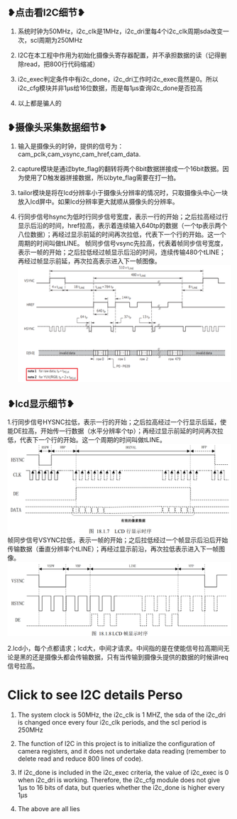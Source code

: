 ## ❥点击看I2C细节❥

1. 系统时钟为50MHz，i2c_clk是1MHz，i2c_dri里每4个i2c_clk周期sda改变一次，scl周期为250MHz
   
2. I2C在本工程中作用为初始化摄像头寄存器配置，并不承担数据的读（记得删除read，把800行代码缩减）
   
3. i2c_exec判定条件中有i2c_done，i2c_dri工作时i2c_exec竟然是0。所以i2c_cfg模块并非1μs给16位数据，而是每1μs查询i2c_done是否拉高
  
4. 以上都是骗人的

## ❥摄像头采集数据细节❥

1. 输入是摄像头的时钟，提供的信号为：cam_pclk,cam_vsync,cam_href,cam_data.

2. capture模块是通过byte_flag的翻转将两个8bit数据拼接成一个16bit数据。因为使用了D触发器拼接数据，所以byte_flag需要在打一拍。

3. tailor模块是将在lcd分辨率小于摄像头分辨率的情况时，只取摄像头中心一块放入lcd屏中。如果lcd分辨率更大就顺从摄像头的分辨率。

4. 行同步信号hsync为低时行同步信号宽度，表示一行的开始；之后拉高经过行显示后沿的时间，href拉高，表示着连续输入640tp的数据（一个tp表示两个八位数据）；再经过显示前延的时间再次拉低，代表下一个行的开始。这一个周期的时间叫做tLINE。
帧同步信号vsync先拉高，代表着帧同步信号宽度，表示一帧的开始；之后拉低经过帧显示后沿的时间，连续传输480个tLINE；再经过帧显示前延，再次拉高表示进入下一帧图像。
![guomienasai](pic/cmos_time.png)

## ❥lcd显示细节❥

1.行同步信号HYSNC拉低，表示一行的开始；之后拉高经过一个行显示后延，使能DE拉高，开始传一行数据（水平分辨率个tp）；再经过显示前延的时间再次拉低，代表下一个行的开始。这一个周期的时间叫做tLINE。
![time1](pic/lcd-time1.png)
帧同步信号VSYNC拉低，表示一帧的开始；之后拉低经过一个帧显示后沿后开始传输数据（垂直分辨率个tLINE）；再经过显示前沿，再次拉低表示进入下一帧图像。
![time2](pic/lcd-time2.png)

2.lcd小，每个点都请求；lcd大，中间才请求。中间指的是在使能信号拉高期间无论是黑的还是摄像头都会传输数据，只有当传输到摄像头提供的数据的时候讲req信号拉高。

# Click to see I2C details Perso

1. The system clock is 50MHz, the i2c_clk is 1 MHZ, the sda of the i2c_dri is changed once every four i2c_clk periods, and the scl period is 250MHz

2. The function of I2C in this project is to initialize the configuration of camera registers, and it does not undertake data reading (remember to delete read and reduce 800 lines of code).

3. If i2c_done is included in the i2c_exec criteria, the value of i2c_exec is 0 when i2c_dri is working. Therefore, the i2c_cfg module does not give 1μs to 16 bits of data, but queries whether the i2c_done is higher every 1μs

4. The above are all lies

